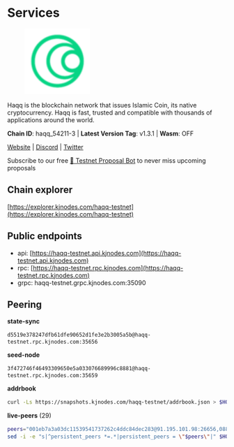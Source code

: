 # Services

<figure><img src="https://raw.githubusercontent.com/kj89/cosmos-images/main/logos/haqq.png" width="150" alt=""><figcaption></figcaption></figure>

Haqq is the blockchain network that issues Islamic Coin,  its native cryptocurrency. Haqq is fast, trusted and  compatible with thousands of applications around the world.

**Chain ID**: haqq_54211-3 | **Latest Version Tag**: v1.3.1 | **Wasm**: OFF

[Website](https://islamiccoin.net) | [Discord](https://discord.gg/hU9MHG5kZq) | [Twitter](https://twitter.com/Islamic_Coin)



Subscribe to our free [🤖 Testnet Proposal Bot](https://t.me/kjnodes_testnet_proposal_bot) to never miss upcoming proposals


## Chain explorer
[https://explorer.kjnodes.com/haqq-testnet](https://explorer.kjnodes.com/haqq-testnet)

## Public endpoints

* api: [https://haqq-testnet.api.kjnodes.com](https://haqq-testnet.api.kjnodes.com)
* rpc: [https://haqq-testnet.rpc.kjnodes.com](https://haqq-testnet.rpc.kjnodes.com)
* grpc: haqq-testnet.grpc.kjnodes.com:35090

## Peering

**state-sync**

```text
d5519e378247dfb61dfe90652d1fe3e2b3005a5b@haqq-testnet.rpc.kjnodes.com:35656
```

**seed-node**

```text
3f472746f46493309650e5a033076689996c8881@haqq-testnet.rpc.kjnodes.com:35659
```

**addrbook**
```bash
curl -Ls https://snapshots.kjnodes.com/haqq-testnet/addrbook.json > $HOME/.haqqd/config/addrbook.json
```

**live-peers** (29)
```bash
peers="001eb7a3a03dc11539541737262c4ddc84dec283@91.195.101.98:26656,088a622ef2539ba07d83af284a61f134a99f063b@95.217.35.186:26656,442d3bacb350437b8d9f0f1431e0519b81094100@135.181.62.222:26656,2d13d679b64e1a574904a140f72815644ec71131@65.21.133.125:30656,f57fae1bdea281392b563a58978a2d8c0a37725f@95.217.233.234:26656,1e09d40584a277c72d6023e2956ff923c9d5e062@85.10.203.117:36656,5fff90a628395b951d5fb34c64ae6c304b54d2e5@94.130.137.225:36656,849d98423e3f757233bef91d7b80937329d7684f@162.19.131.173:26656,181c3ef9dba190c45ad8143550188d24e471b7a5@148.251.47.69:16656,62bf004201a90ce00df6f69390378c3d90f6dd7e@45.83.173.19:26656,29731457774b61da8186b9c764e8f7c1e2465e3e@142.93.36.176:26656,230d299006a432b0f44534ca8a19c8c876c0ccb3@85.10.193.246:26656,78e3ef8adf819b479acc13a2f92ab5c0fa350aeb@66.45.231.30:11464,23ff658b56fbb8bc73372973a34733ff5d79b435@142.132.202.50:11604,de75081b3d402c2728e627df3590fb7ea229fd0b@65.109.28.177:24446,bc777df96c83c0433561c88c541dbbc520928f6c@195.3.221.239:26656,a6150d39e4725d28a56f41ebf3c6d457c54bd2f1@34.138.250.4:26656,23a1176c9911eac442d6d1bf15f92eeabb3981d5@45.83.173.18:26656,9eb507f9365313dbe7f426050fec9648298f58ee@109.205.183.51:26656,d7ac44bf8f8d760c3df1a8695145021f35feb985@34.88.220.124:26656,6fad54232f11a0306bd0d942c2ec5f9ba0ae2f1a@34.91.54.209:26656,927a323649e7dd8d4c75da6e5edaee439652b46f@65.109.92.241:20116,32a8eec046b95e8646ff0810b4596dc7083a0beb@65.108.145.131:26656,d5519e378247dfb61dfe90652d1fe3e2b3005a5b@65.109.68.190:35656,3df5a68b919177179c6dcb0b9c9354fd6bbba1c8@65.109.92.240:20116,077d5d9169efb4b070ce7895d680a9d2148d522c@195.201.195.40:36656,eb503dddcc41ba801c646d63cc762de4e9c43aa4@35.228.23.164:26656,589f76a7932cf6d4ecf601a11ccc0a721b9a4ee4@65.109.85.170:29656,90b40d2b773090b82aa7788c2d1937e4fd6d2dc0@65.108.231.124:19656"
sed -i -e "s|^persistent_peers *=.*|persistent_peers = \"$peers\"|" $HOME/.haqqd/config/config.toml
```
